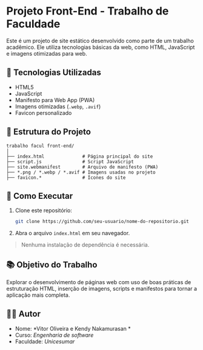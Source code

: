 # Projeto Front-End - Trabalho de Faculdade

Este é um projeto de site estático desenvolvido como parte de um trabalho acadêmico. Ele utiliza tecnologias básicas da web, como HTML, JavaScript e imagens otimizadas para web.

## 🔧 Tecnologias Utilizadas

- HTML5
- JavaScript
- Manifesto para Web App (PWA)
- Imagens otimizadas (`.webp`, `.avif`)
- Favicon personalizado

## 📁 Estrutura do Projeto

```
trabalho facul front-end/
│
├── index.html              # Página principal do site
├── script.js               # Script JavaScript
├── site.webmanifest        # Arquivo de manifesto (PWA)
├── *.png / *.webp / *.avif # Imagens usadas no projeto
├── favicon.*               # Ícones do site
```

## 🚀 Como Executar

1. Clone este repositório:
   ```bash
   git clone https://github.com/seu-usuario/nome-do-repositorio.git
   ```

2. Abra o arquivo `index.html` em seu navegador.

> Nenhuma instalação de dependência é necessária.


## 📚 Objetivo do Trabalho

Explorar o desenvolvimento de páginas web com uso de boas práticas de estruturação HTML, inserção de imagens, scripts e manifestos para tornar a aplicação mais completa.

## 🧑‍💻 Autor

- Nome: *Vitor Oliveira e Kendy Nakamurasan  *
- Curso: *Engenharia de software*
- Faculdade: *Unicesumar*
